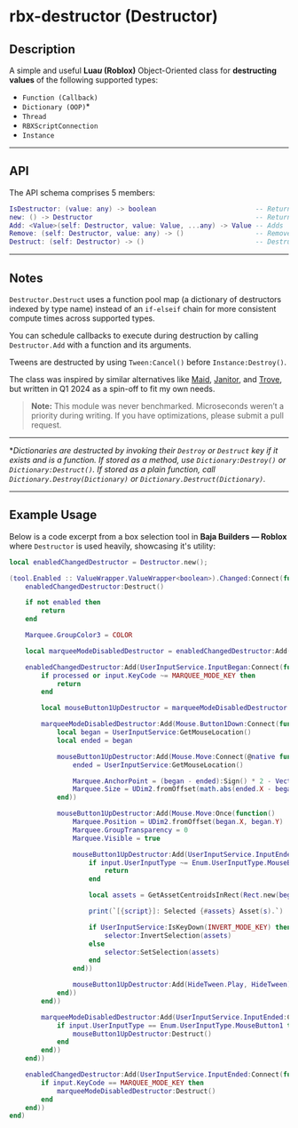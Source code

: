 # rbx-destructor (Destructor)

## Description

A simple and useful **Lua*u* (Roblox)** Object-Oriented class for **destructing values** of the following supported types:
- `Function (Callback)`
- `Dictionary (OOP)`*
- `Thread`
- `RBXScriptConnection`
- `Instance`

---

## API

The API schema comprises 5 members:

```lua
IsDestructor: (value: any) -> boolean                         -- Returns a boolean indicating whether `value` is a Destructor.
new: () -> Destructor                                         -- Returns a new Destructor object.
Add: <Value>(self: Destructor, value: Value, ...any) -> Value -- Adds `value` to the Destructor.
Remove: (self: Destructor, value: any) -> ()                  -- Removes `value` from the Destructor.
Destruct: (self: Destructor) -> ()                            -- Destructs all values in the Destructor.
```

---

## Notes

`Destructor.Destruct` uses a function pool map (a dictionary of destructors indexed by type name) instead of an `if-elseif` chain for more consistent compute times across supported types.

You can schedule callbacks to execute during destruction by calling `Destructor.Add` with a function and its arguments.

Tweens are destructed by using `Tween:Cancel()` before `Instance:Destroy()`.

The class was inspired by similar alternatives like [Maid](https://github.com/Quenty/NevermoreEngine/blob/main/src/maid/src/Shared/Maid.lua), [Janitor](https://github.com/howmanysmall/Janitor), and [Trove](https://github.com/Sleitnick/RbxUtil/blob/main/modules/trove/init.luau), but written in Q1 2024 as a spin-off to fit my own needs.

> **Note:** This module was never benchmarked. Microseconds weren’t a priority during writing. If you have optimizations, please submit a pull request.

---

**Dictionaries are destructed by invoking their `Destroy` or `Destruct` key if it exists and is a function.
If stored as a method, use `Dictionary:Destroy()` or `Dictionary:Destruct()`.
If stored as a plain function, call `Dictionary.Destroy(Dictionary)` or `Dictionary.Destruct(Dictionary)`.*

---

## Example Usage

Below is a code excerpt from a box selection tool in **Baja Builders — Roblox** where `Destructor` is used heavily, showcasing it's utility:

```lua
local enabledChangedDestructor = Destructor.new();

(tool.Enabled :: ValueWrapper.ValueWrapper<boolean>).Changed:Connect(function(enabled: boolean)
	enabledChangedDestructor:Destruct()

	if not enabled then
		return
	end

	Marquee.GroupColor3 = COLOR

	local marqueeModeDisabledDestructor = enabledChangedDestructor:Add(Destructor.new())

	enabledChangedDestructor:Add(UserInputService.InputBegan:Connect(function(input, processed)
		if processed or input.KeyCode ~= MARQUEE_MODE_KEY then
			return
		end

		local mouseButton1UpDestructor = marqueeModeDisabledDestructor:Add(Destructor.new())

		marqueeModeDisabledDestructor:Add(Mouse.Button1Down:Connect(function()
			local began = UserInputService:GetMouseLocation()
			local ended = began

			mouseButton1UpDestructor:Add(Mouse.Move:Connect(@native function()
				ended = UserInputService:GetMouseLocation()

				Marquee.AnchorPoint = (began - ended):Sign() * 2 - Vector2.one
				Marquee.Size = UDim2.fromOffset(math.abs(ended.X - began.X), math.abs(ended.Y - began.Y))
			end))

			mouseButton1UpDestructor:Add(Mouse.Move:Once(function()
				Marquee.Position = UDim2.fromOffset(began.X, began.Y)
				Marquee.GroupTransparency = 0
				Marquee.Visible = true

				mouseButton1UpDestructor:Add(UserInputService.InputEnded:Connect(function(input)
					if input.UserInputType ~= Enum.UserInputType.MouseButton1 then
						return
					end

					local assets = GetAssetCentroidsInRect(Rect.new(began:Min(ended), began:Max(ended)))

					print(`[{script}]: Selected {#assets} Asset(s).`)

					if UserInputService:IsKeyDown(INVERT_MODE_KEY) then
						selector:InvertSelection(assets)
					else
						selector:SetSelection(assets)
					end
				end))

				mouseButton1UpDestructor:Add(HideTween.Play, HideTween)
			end))
		end))

		marqueeModeDisabledDestructor:Add(UserInputService.InputEnded:Connect(function(input)
			if input.UserInputType == Enum.UserInputType.MouseButton1 then
				mouseButton1UpDestructor:Destruct()
			end
		end))
	end))

	enabledChangedDestructor:Add(UserInputService.InputEnded:Connect(function(input)
		if input.KeyCode == MARQUEE_MODE_KEY then
			marqueeModeDisabledDestructor:Destruct()
		end
	end))
end)
```
